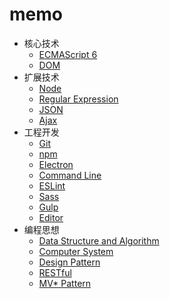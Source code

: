 # memo

- 核心技术
  - [ECMAScript 6](article/ECMAScript6.md)
  - [DOM](article/DOM.md)
- 扩展技术
  - [Node](article/Node.md)
  - [Regular Expression](article/RegularExpression.md)
  - [JSON](article/JSON.md)
  - [Ajax](article/Ajax.md)
- 工程开发
  - [Git](article/Git.md)
  - [npm](article/npm.md)
  - [Electron](article/Electron.md)
  - [Command Line](article/CommandLine.md)
  - [ESLint](article/ESLint.md)
  - [Sass](article/Sass.md)
  - [Gulp](article/Gulp.md)
  - [Editor](article/Editor.md)
- 编程思想
  - [Data Structure and Algorithm](article/DataStructureAndAlgorithm.md)
  - [Computer System](article/ComputerSystem.md)
  - [Design Pattern](article/DesignPattern.md)
  - [RESTful](article/RESTful.md)
  - [MV* Pattern](article/MV*Pattern.md)
